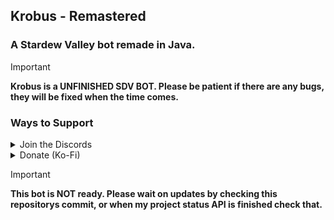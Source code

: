 ## Krobus - Remastered

### A Stardew Valley bot remade in Java.

> [!IMPORTANT]
> 
> **Krobus is a __UNFINISHED SDV BOT__. Please be patient if there are any bugs, they will be fixed when the time comes.**

<h3>Ways to Support</h3>
<details>
  <summary>Join the Discords</summary>
  <ul>
    <li><a href="https://discord.gg/godkuproject" target="_blank" rel="noopener">Godku Project</a></li>
    <li><a href="https://discord.gg/NBxTbEMznf" target="_blank" rel="noopener">ZRV</a></li>
  </ul>
</details>
<details>
  <summary>Donate (Ko-Fi)</summary>
  <ul>
    <li><a href="https://ko-fi.com/darklaser38" target="_blank" rel="noopener">Ko-Fi</a></li>
  </ul>
</details>

> [!IMPORTANT]
>
> **This bot is NOT ready. Please wait on updates by checking this repositorys commit, or when my project status API is finished check that.**
